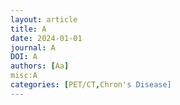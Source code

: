 ```yaml
--- 
layout: article 
title: A
date: 2024-01-01
journal: A
DOI: A
authors: [Aa] 
misc:A
categories: [PET/CT,Chron's Disease] 
--- 
```

